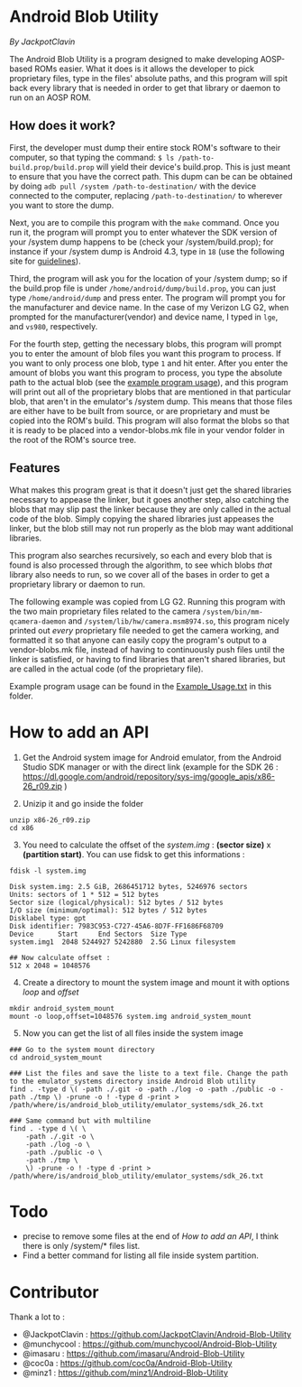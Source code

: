Android Blob Utility
=============================
*By JackpotClavin*

The Android Blob Utility is a program designed to make developing AOSP-based ROMs easier. What it does is it allows the developer to pick proprietary files, type in the files' absolute paths, and this program will spit back every library that is needed in order to get that library or daemon to run on an AOSP ROM.

## How does it work?

First, the developer must dump their entire stock ROM's software to their computer, so that typing the command: `$ ls /path-to-build.prop/build.prop` will yield their device's build.prop. This is just meant to ensure that you have the correct path. This dupm can be can be obtained by doing `adb pull /system /path-to-destination/` with the device connected to the computer, replacing `/path-to-destination/` to wherever you want to store the dump.

Next, you are to compile this program with the `make` command. Once you run it, the program will prompt you to enter whatever the SDK version of your /system dump happens to be (check your /system/build.prop); for instance if your /system dump is Android 4.3, type in `18` (use the following site for [guidelines](https://developer.android.com/guide/topics/manifest/uses-sdk-element.html#ApiLevels)).  

Third, the program will ask you for the location of your /system dump; so if the build.prop file is under `/home/android/dump/build.prop`, you can just type `/home/android/dump` and press enter. The program will prompt you for the manufacturer and device name. In the case of my Verizon LG G2, when prompted for the manufacturer(vendor) and device name, I typed in `lge`, and `vs980`, respectively.  

For the fourth step, getting the necessary blobs, this program will prompt you to enter the amount of blob files you want this program to process. If you want to only process one blob, type `1` and hit enter. After you enter the amount of blobs you want this program to process, you type the absolute path to the actual blob (see the [example program usage](https://github.com/JackpotClavin/Android-Blob-Utility/blob/master/Example_Usage.txt)), and this program will print out all of the proprietary blobs that are mentioned in that particular blob, that aren't in the emulator's /system dump. This means that those files are either have to be built from source, or are proprietary and must be copied into the ROM's build. This program will also format the blobs so that it is ready to be placed into a vendor-blobs.mk file in your vendor folder in the root of the ROM's source tree.

## Features

What makes this program great is that it doesn't just get the shared libraries necessary to appease the linker, but it goes another step, also catching the blobs that may slip past the linker because they are only called in the actual code of the blob. Simply copying the shared libraries just appeases the linker, but the blob still may not run properly as the blob may want additional libraries.

This program also searches recursively, so each and every blob that is found is also processed through the algorithm, to see which blobs *that* library also needs to run, so we cover all of the bases in order to get a proprietary library or daemon to run.

The following example was copied from LG G2. Running this program with the two main proprietary files related to the camera `/system/bin/mm-qcamera-daemon` and `/system/lib/hw/camera.msm8974.so`, this program nicely printed out *every* proprietary file needed to get the camera working, and formatted it so that anyone can easily copy the program's output to a vendor-blobs.mk file, instead of having to continuously push files until the linker is satisfied, or having to find libraries that aren't shared libraries, but are called in the actual code (of the proprietary file).

Example program usage can be found in the [Example_Usage.txt](https://github.com/JackpotClavin/Android-Blob-Utility/blob/master/Example_Usage.txt) in this folder.

# How to add an API

1. Get the Android system image for Android emulator, from the Android Studio SDK manager or with the direct link (example for the SDK 26 : https://dl.google.com/android/repository/sys-img/google_apis/x86-26_r09.zip )

2. Unizip it and go inside the folder
```
unzip x86-26_r09.zip
cd x86
```

3. You need to calculate the offset of the *system.img* : **(sector size)** x **(partition start)**. You can use fidsk to get this informations :

```
fdisk -l system.img

Disk system.img: 2.5 GiB, 2686451712 bytes, 5246976 sectors
Units: sectors of 1 * 512 = 512 bytes
Sector size (logical/physical): 512 bytes / 512 bytes
I/O size (minimum/optimal): 512 bytes / 512 bytes
Disklabel type: gpt
Disk identifier: 7983C953-C727-45A6-8D7F-FF1686F68709
Device      Start     End Sectors  Size Type
system.img1  2048 5244927 5242880  2.5G Linux filesystem

## Now calculate offset :
512 x 2048 = 1048576
```

4. Create a directory to mount the system image and mount it with options *loop* and *offset*

```
mkdir android_system_mount
mount -o loop,offset=1048576 system.img android_system_mount
```

5. Now you can get the list of all files inside the system image

```
### Go to the system mount directory
cd android_system_mount

### List the files and save the liste to a text file. Change the path to the emulator_systems directory inside Android Blob utility
find . -type d \( -path ./.git -o -path ./log -o -path ./public -o -path ./tmp \) -prune -o ! -type d -print > /path/where/is/android_blob_utility/emulator_systems/sdk_26.txt

### Same command but with multiline
find . -type d \( \
    -path ./.git -o \
    -path ./log -o \
    -path ./public -o \
    -path ./tmp \ 
    \) -prune -o ! -type d -print > /path/where/is/android_blob_utility/emulator_systems/sdk_26.txt
```

# Todo
- precise to remove some files at the end of *How to add an API*, I think there is only /system/* files list.
- Find a better command for listing all file inside system partition.

# Contributor

Thank a lot to :
- @JackpotClavin : https://github.com/JackpotClavin/Android-Blob-Utility
- @munchycool : https://github.com/munchycool/Android-Blob-Utility
- @imasaru : https://github.com/imasaru/Android-Blob-Utility
- @coc0a : https://github.com/coc0a/Android-Blob-Utility
- @minz1 : https://github.com/minz1/Android-Blob-Utility